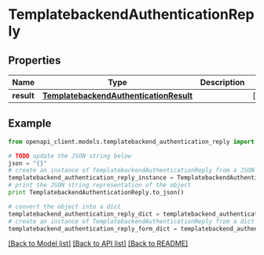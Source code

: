 # TemplatebackendAuthenticationReply


## Properties
Name | Type | Description | Notes
------------ | ------------- | ------------- | -------------
**result** | [**TemplatebackendAuthenticationResult**](TemplatebackendAuthenticationResult.md) |  | [optional] 

## Example

```python
from openapi_client.models.templatebackend_authentication_reply import TemplatebackendAuthenticationReply

# TODO update the JSON string below
json = "{}"
# create an instance of TemplatebackendAuthenticationReply from a JSON string
templatebackend_authentication_reply_instance = TemplatebackendAuthenticationReply.from_json(json)
# print the JSON string representation of the object
print TemplatebackendAuthenticationReply.to_json()

# convert the object into a dict
templatebackend_authentication_reply_dict = templatebackend_authentication_reply_instance.to_dict()
# create an instance of TemplatebackendAuthenticationReply from a dict
templatebackend_authentication_reply_form_dict = templatebackend_authentication_reply.from_dict(templatebackend_authentication_reply_dict)
```
[[Back to Model list]](../README.md#documentation-for-models) [[Back to API list]](../README.md#documentation-for-api-endpoints) [[Back to README]](../README.md)


